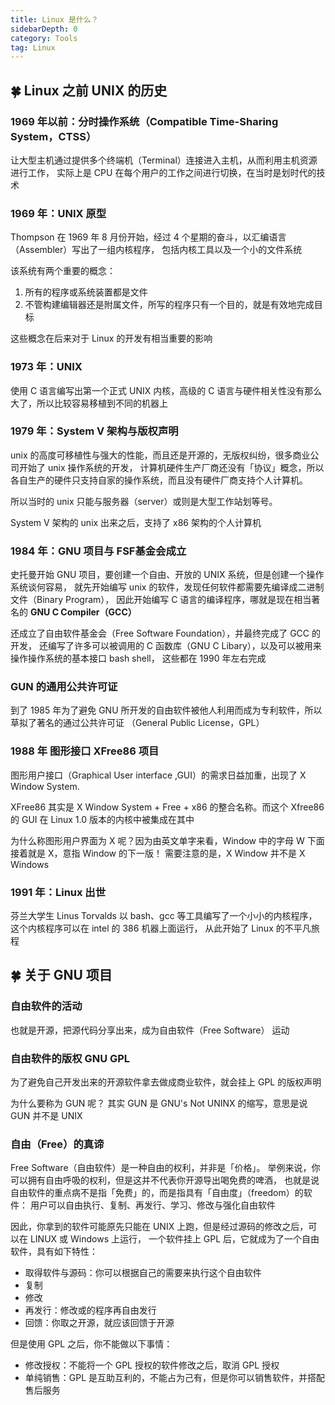 ```yaml
---
title: Linux 是什么？
sidebarDepth: 0
category: Tools
tag: Linux
---
```



## 🍀 Linux 之前 UNIX 的历史

### 1969 年以前：分时操作系统（Compatible Time-Sharing System，CTSS）

  让大型主机通过提供多个终端机（Terminal）连接进入主机，从而利用主机资源进行工作，
  实际上是 CPU 在每个用户的工作之间进行切换，在当时是划时代的技术

### 1969 年：UNIX 原型
Thompson 在  1969 年 8 月份开始，经过 4 个星期的奋斗，以汇编语言（Assembler）写出了一组内核程序，
包括内核工具以及一个小的文件系统

该系统有两个重要的概念：

1. 所有的程序或系统装置都是文件
2. 不管构建编辑器还是附属文件，所写的程序只有一个目的，就是有效地完成目标

这些概念在后来对于 Linux 的开发有相当重要的影响

### 1973 年：UNIX

使用 C 语言编写出第一个正式 UNIX 内核，高级的 C 语言与硬件相关性没有那么大了，所以比较容易移植到不同的机器上

### 1979 年：System V 架构与版权声明
unix 的高度可移植性与强大的性能，而且还是开源的，无版权纠纷，很多商业公司开始了 unix 操作系统的开发，
计算机硬件生产厂商还没有「协议」概念，所以各自生产的硬件只支持自家的操作系统，而且没有硬件厂商支持个人计算机。

所以当时的 unix 只能与服务器（server）或则是大型工作站划等号。

System V 架构的 unix 出来之后，支持了 x86 架构的个人计算机

### 1984 年：GNU 项目与 FSF基金会成立
史托曼开始 GNU 项目，要创建一个自由、开放的 UNIX 系统，但是创建一个操作系统谈何容易，
就先开始编写 unix 的软件，发现任何软件都需要先编译成二进制文件（Binary Program），
因此开始编写 C 语言的编译程序，哪就是现在相当著名的 **GNU C Compiler（GCC）**

还成立了自由软件基金会（Free Software Foundation），并最终完成了 GCC 的开发，
还编写了许多可以被调用的 C 函数库（GNU C Libary），以及可以被用来操作操作系统的基本接口 bash shell，
这些都在 1990 年左右完成

### GUN 的通用公共许可证

到了 1985 年为了避免 GNU 所开发的自由软件被他人利用而成为专利软件，所以草拟了著名的通过公共许可证
（General Public License，GPL）

### 1988 年 图形接口 XFree86 项目

图形用户接口（Graphical User interface ,GUI）的需求日益加重，出现了 X Window System.

XFree86 其实是 X Window System + Free + x86 的整合名称。而这个 Xfree86 的 GUI 在 Linux 1.0 版本的内核中被集成在其中

为什么称图形用户界面为 X 呢？因为由英文单字来看，Window 中的字母 W 下面接着就是 X，意指 Window 的下一版！
需要注意的是，X Window 并不是 X Windows

### 1991 年：Linux 出世
芬兰大学生 Linus Torvalds 以 bash、gcc 等工具编写了一个小小的内核程序，这个内核程序可以在 intel 的 386 机器上面运行，
从此开始了 Linux 的不平凡旅程

## 🍀 关于 GNU 项目

### 自由软件的活动

也就是开源，把源代码分享出来，成为自由软件（Free Software） 运动

### 自由软件的版权 GNU GPL

为了避免自己开发出来的开源软件拿去做成商业软件，就会挂上 GPL 的版权声明

为什么要称为 GUN 呢？ 其实 GUN 是 GNU's Not UNINX 的缩写，意思是说 GUN 并不是 UNIX

### 自由（Free）的真谛

Free Software（自由软件）是一种自由的权利，并非是「价格」。
举例来说，你可以拥有自由呼吸的权利，但是这并不代表你开源导出喝免费的啤酒，
也就是说自由软件的重点病不是指「免费」的，而是指具有「自由度」（freedom）的软件：
用户可以自由执行、复制、再发行、学习、修改与强化自由软件

因此，你拿到的软件可能原先只能在 UNIX 上跑，但是经过源码的修改之后，可以在 LINUX 或 Windows 上运行，
一个软件挂上 GPL 后，它就成为了一个自由软件，具有如下特性：

- 取得软件与源码：你可以根据自己的需要来执行这个自由软件
- 复制
- 修改
- 再发行：修改或的程序再自由发行
- 回馈：你取之开源，就应该回馈于开源

但是使用 GPL 之后，你不能做以下事情：

- 修改授权：不能将一个 GPL 授权的软件修改之后，取消 GPL 授权
- 单纯销售：GPL 是互助互利的，不能占为己有，但是你可以销售软件，并搭配售后服务
